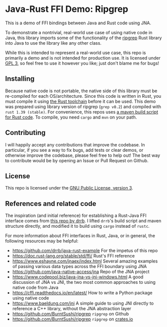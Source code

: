 # Java-Rust FFI Demo: Ripgrep

This is a demo of FFI bindings between Java and Rust code using JNA.

To demonstrate a nontrivial, real-world use case of using native code in Java,
this library imports some of the functionality of the [ripgrep](https://github.com/BurntSushi/ripgrep) Rust library into Java to use the library like any other class.

While this is intended to represent a real-world use case,
this repo is primarily a demo and is not intended for production use.
It is licensed under [GPL 3](https://www.gnu.org/licenses/gpl-3.0.en.html), so feel free to use it however you like; just don't blame me for bugs!

## Installing
Because native code is not portable, the native side of this library must be re-compiled for each OS/architecture.
Since this code is written in Rust, you must compile it using [the Rust toolchain](https://rustup.rs/) before it can be used.
This demo was prepared using library version of ripgrep (`grep v0.2`) and compiled with `rust 1.39 (stable)`. For convenience, this repos uses [a maven build script for Rust code](src/build/java/com/github/drrb/javarust/build/CargoBuild.java).
To compile, you need `cargo` and `mvn` on your path.

## Contributing
I will happily accept any contributions that improve the codebase.
In particular, if you see a way to fix bugs, add tests or clear demos, or otherwise improve the codebase, please feel free to help out!
The best way to contribute would be by opening an Issue or Pull Request on Github.

## License
This repo is licensed under the [GNU Public License, version 3](https://www.gnu.org/licenses/gpl-3.0.en.html).

## References and related code
The inspiration (and initial reference) for establishing a Rust-Java FFI interface comes from [this repo by drrb](https://github.com/drrb/java-rust-example). I lifted `drrb`'s build script and maven structure directly, and modified it to build using `cargo` instead of `rustc`.

For more information about FFI interfaces in Rust, Java, or in general, the following resources  may be helpful:

- https://github.com/drrb/java-rust-example For the impetus of this repo
- https://doc.rust-lang.org/stable/std/ffi/ Rust's FFI reference
- https://www.eshayne.com/jnaex/index.html Several amazing examples of passing various data types across the FFI boundary using JNA
- https://github.com/java-native-access/jna Repo of the JNA project
- https://www.codepool.biz/java-jna-vs-jni-windows.html A good discussion of JNA vs JNI, the two most common approaches to using native code from Java
- https://cffi.readthedocs.io/en/latest/ How to write a Python package using native code
- https://www.baeldung.com/jni A simple guide to using JNI directly to reference a C++ library, without the JNA abstraction layer
- https://github.com/BurntSushi/ripgrep `ripgrep` on Github
- https://github.com/BurntSushi/ripgrep `ripgrep` on [crates.io](https://crates.io)